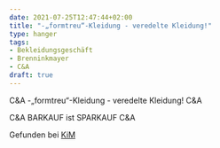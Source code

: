 ```yaml
---
date: 2021-07-25T12:47:44+02:00
title: "-„formtreu“-Kleidung - veredelte Kleidung!"
type: hanger
tags:
- Bekleidungsgeschäft
- Brenninkmayer
- C&A
draft: true
---
```


C&A -„formtreu“-Kleidung - veredelte Kleidung! C&A


C&A BARKAUF ist SPARKAUF C&A

<div class="source">Gefunden bei <a href="https://www.neue-arbeit-brockensammlung.de/geschaefte/zweigstelle-kim/">KiM</a></div>
